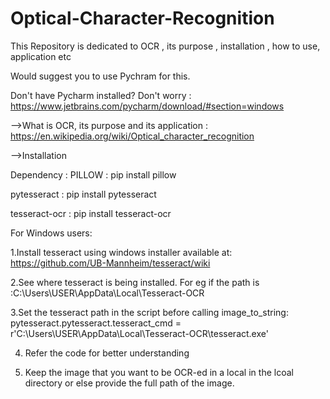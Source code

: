 # Optical-Character-Recognition
This Repository is dedicated to OCR , its purpose , installation , how to use, application etc

Would suggest you to use Pychram for this.

Don't have Pycharm installed? Don't worry : https://www.jetbrains.com/pycharm/download/#section=windows

<Download the community version>

-->What is OCR, its purpose and its application : https://en.wikipedia.org/wiki/Optical_character_recognition

-->Installation

Dependency :
PILLOW : pip install pillow

pytesseract : pip install pytesseract

tesseract-ocr : pip install tesseract-ocr

For Windows users:

1.Install tesseract using windows installer available at: https://github.com/UB-Mannheim/tesseract/wiki

2.See where tesseract is being installed. For eg if the path is :C:\Users\USER\AppData\Local\Tesseract-OCR 

3.Set the tesseract path in the script before calling image_to_string:
  pytesseract.pytesseract.tesseract_cmd = r'C:\Users\USER\AppData\Local\Tesseract-OCR\tesseract.exe'
  
4. Refer the code for better understanding

5. Keep the image that you want to be OCR-ed in a local in the lcoal directory or else provide the full path of the image.


